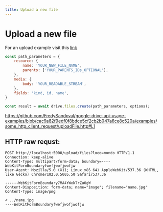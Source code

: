 ```yaml
---
title: Upload a new file
---
```

# Upload a new file
For an upload example visit this [link](https://github.com/FredySandoval/google-drive-api-usage-examples/blob/main/examples/express_example.js)
```js
const path_parameters = {
    resource: {
        name: 'YOUR_NEW_FILE_NAME',
        parents: ['YOUR_PARENTS_IDs_OPTIONAL'],
    },
    media: {
        body: 'YOUR_READABLE_STREAM',
    },
    fields: 'kind, id, name',
}

const result = await drive.files.create(path_parameters, options);
```
https://github.com/FredySandoval/google-drive-api-usage-examples/blob/cac9a82f9edf0f8bdce5cf2cb2b047a6ce8c520a/examples/some_http_client_request/uploadFile.http#L1


## HTTP raw requst:

```text
POST http://localhost:5000/upload/files?loco=mundo HTTP/1.1
Connection: keep-alive
Content-Type: multipart/form-data; boundary=----WebKitFormBoundaryfwefjwofjwofjw
User-Agent: Mozilla/5.0 (X11; Linux x86_64) AppleWebKit/537.36 (KHTML, like Gecko) Chrome/102.0.5005.50 Safari/537.36

------WebKitFormBoundary7MA4YWxkTrZu0gW
Content-Disposition: form-data; name="image"; filename="name.jpg"
Content-Type: image/png

< ../name.jpg
----WebKitFormBoundaryfwefjwofjwofjw
```